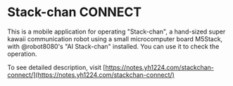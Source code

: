 # Stack-chan CONNECT

This is a mobile application for operating "Stack-chan", a hand-sized super kawaii communication robot using a small  microcomputer board M5Stack, with @robot8080's "AI Stack-chan" installed. You can use it to check the operation.

To see detailed description, visit [https://notes.yh1224.com/stackchan-connect/](https://notes.yh1224.com/stackchan-connect/)
